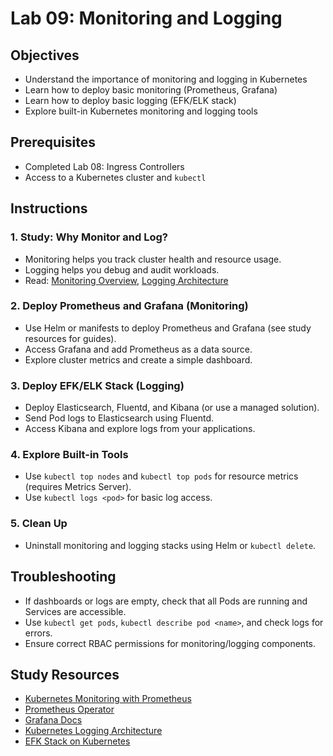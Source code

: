 # Lab 09: Monitoring and Logging

## Objectives
- Understand the importance of monitoring and logging in Kubernetes
- Learn how to deploy basic monitoring (Prometheus, Grafana)
- Learn how to deploy basic logging (EFK/ELK stack)
- Explore built-in Kubernetes monitoring and logging tools

## Prerequisites
- Completed Lab 08: Ingress Controllers
- Access to a Kubernetes cluster and `kubectl`

## Instructions

### 1. Study: Why Monitor and Log?
- Monitoring helps you track cluster health and resource usage.
- Logging helps you debug and audit workloads.
- Read: [Monitoring Overview](https://kubernetes.io/docs/tasks/debug/debug-cluster/resource-metrics-pipeline/), [Logging Architecture](https://kubernetes.io/docs/concepts/cluster-administration/logging/)

### 2. Deploy Prometheus and Grafana (Monitoring)
- Use Helm or manifests to deploy Prometheus and Grafana (see study resources for guides).
- Access Grafana and add Prometheus as a data source.
- Explore cluster metrics and create a simple dashboard.

### 3. Deploy EFK/ELK Stack (Logging)
- Deploy Elasticsearch, Fluentd, and Kibana (or use a managed solution).
- Send Pod logs to Elasticsearch using Fluentd.
- Access Kibana and explore logs from your applications.

### 4. Explore Built-in Tools
- Use `kubectl top nodes` and `kubectl top pods` for resource metrics (requires Metrics Server).
- Use `kubectl logs <pod>` for basic log access.

### 5. Clean Up
- Uninstall monitoring and logging stacks using Helm or `kubectl delete`.

## Troubleshooting
- If dashboards or logs are empty, check that all Pods are running and Services are accessible.
- Use `kubectl get pods`, `kubectl describe pod <name>`, and check logs for errors.
- Ensure correct RBAC permissions for monitoring/logging components.

## Study Resources
- [Kubernetes Monitoring with Prometheus](https://kubernetes.io/docs/tasks/debug/debug-cluster/prometheus/)
- [Prometheus Operator](https://github.com/prometheus-operator/prometheus-operator)
- [Grafana Docs](https://grafana.com/docs/)
- [Kubernetes Logging Architecture](https://kubernetes.io/docs/concepts/cluster-administration/logging/)
- [EFK Stack on Kubernetes](https://kubernetes.io/docs/tasks/debug/debug-cluster/logging-elasticsearch-kibana/) 